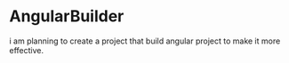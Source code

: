 AngularBuilder
==============

i am planning to create a project that build angular project to make it more effective.
